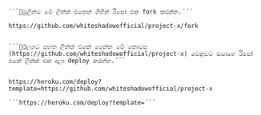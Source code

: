 ```හෙරොකු එකේ පොඩි අවුලක් තියනවා.ඒක හදන්න පහත පිලිවෙලට අනුව වැඩ කරන්න.´´´


```🙂මුලින්ම මේ ලින්ක් එකෙන් ගිහින් රිපෝ එක fork කරන්න.´´´

https://github.com/whiteshadowofficial/project-x/fork


```🙂ඊලගට පහත ලින්ක් එකේ මෙන්න මේ කොටස (https://github.com/whiteshadowofficial/project-x) වෙනුවට ඔයාගෙ රිපෝ එකේ ලින්ක් එක දාලා deploy කරන්න.´´´


https://heroku.com/deploy?template=https://github.com/whiteshadowofficial/project-x

```https://heroku.com/deploy?template=´´´
